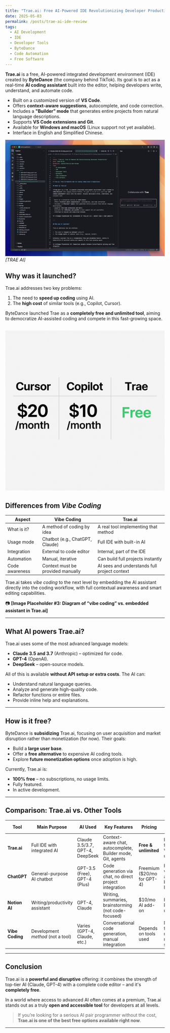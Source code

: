 ```yaml
---
title: "Trae.ai: Free AI-Powered IDE Revolutionizing Developer Productivity"
date: 2025-05-03
permalink: /posts/trae-ai-ide-review
tags:
  - AI Development
  - IDE
  - Developer Tools
  - ByteDance
  - Code Automation
  - Free Software
---
```


**Trae.ai** is a free, AI-powered integrated development environment (IDE) created by **ByteDance** (the company behind TikTok). Its goal is to act as a real-time **AI coding assistant** built into the editor, helping developers write, understand, and automate code.

- Built on a customized version of **VS Code**.
- Offers **context-aware suggestions**, autocomplete, and code correction.
- Includes a **"Builder" mode** that generates entire projects from natural language descriptions.
- Supports **VS Code extensions and Git**.
- Available for **Windows and macOS** (Linux support not yet available).
- Interface in English and Simplified Chinese.

![Trae.AI](images/post/2025/20250503-trae.png) *[TRAE AI]*


## Why was it launched?

Trae.ai addresses two key problems:

1. The need to **speed up coding** using AI.
2. The **high cost** of similar tools (e.g., Copilot, Cursor).

ByteDance launched Trae as a **completely free and unlimited tool**, aiming to democratize AI-assisted coding and compete in this fast-growing space.

![Pricing](images/post/2025/202503_pricingtrae.png)
---

## Differences from *Vibe Coding*

| Aspect               | Vibe Coding                                     | Trae.ai                                          |
|----------------------|--------------------------------------------------|--------------------------------------------------|
| What is it?          | A method of coding by idea                      | A real tool implementing that method             |
| Usage mode           | Chatbot (e.g., ChatGPT, Claude)                 | Full IDE with built-in AI                        |
| Integration          | External to code editor                         | Internal, part of the IDE                        |
| Automation           | Manual, iterative                               | Can build full projects instantly                |
| Code awareness       | Context must be provided manually               | AI sees and understands full project context     |

Trae.ai takes *vibe coding* to the next level by embedding the AI assistant directly into the coding workflow, with full contextual awareness and smart editing capabilities.

📷 **[Image Placeholder #3: Diagram of “vibe coding” vs. embedded assistant in Trae.ai]**

---

## What AI powers Trae.ai?

Trae.ai uses some of the most advanced language models:

- **Claude 3.5 and 3.7** (Anthropic) – optimized for code.
- **GPT-4** (OpenAI).
- **DeepSeek** – open-source models.

All of this is available **without API setup or extra costs**. The AI can:

- Understand natural language queries.
- Analyze and generate high-quality code.
- Refactor functions or entire files.
- Provide inline help and explanations.

---

## How is it free?

ByteDance is **subsidizing** Trae.ai, focusing on user acquisition and market disruption rather than monetization (for now). Their goals:

- Build a **large user base**.
- Offer a **free alternative** to expensive AI coding tools.
- Explore **future monetization options** once adoption is high.

Currently, Trae.ai is:

- **100% free** – no subscriptions, no usage limits.
- Fully featured.
- In active development.

---

## Comparison: Trae.ai vs. Other Tools

| Tool             | Main Purpose                     | AI Used                            | Key Features                                                  | Pricing                  | Ease of Use                                |
|------------------|----------------------------------|-------------------------------------|----------------------------------------------------------------|---------------------------|---------------------------------------------|
| **Trae.ai**      | Full IDE with integrated AI      | Claude 3.5/3.7, GPT-4, DeepSeek     | Context-aware chat, autocomplete, Builder mode, Git, agents    | **Free & unlimited**     | High – familiar for VS Code users           |
| **ChatGPT**      | General-purpose AI chatbot       | GPT-3.5 (Free), GPT-4 (Plus)        | Code generation via chat, no direct project integration        | Freemium ($20/mo for GPT-4) | High – very accessible, but outside IDE      |
| **Notion AI**    | Writing/productivity assistant   | GPT-4, Claude                       | Writing, summaries, brainstorming (not code-focused)           | $10/mo AI add-on         | High for Notion users                       |
| **Vibe Coding**  | Development *method* (not a tool)| Varies (GPT-4, Claude, etc.)        | Conversational code generation, manual integration             | Depends on tools used     | Medium – flexible but requires manual setup |


---

## Conclusion

Trae.ai is a **powerful and disruptive** offering: it combines the strength of top-tier AI (Claude, GPT-4) with a complete code editor – and it's **completely free**.

In a world where access to advanced AI often comes at a premium, Trae.ai stands out as a truly **open and accessible tool** for developers at all levels.

> If you’re looking for a serious AI pair programmer without the cost, **Trae.ai is one of the best free options available right now**.

---